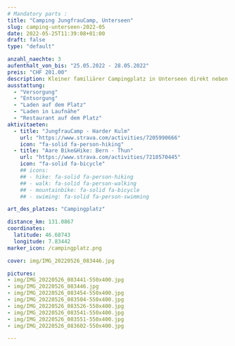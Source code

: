 ```yaml
---
# Mandatory parts :
title: "Camping JungfrauCamp, Unterseen"
slug: camping-unterseen-2022-05
date: 2022-05-25T11:39:08+01:00
draft: false
type: "default"

anzahl_naechte: 3
aufenthalt_von_bis: "25.05.2022 - 28.05.2022"
preis: "CHF 201.00"
description: Kleiner familiärer Campingplatz in Unterseen direkt neben Interlaken. Kleiner Laden auf dem Platz und auch ein kleines aber feines Restaurant. Weiter hinten auf dem Camping, bei den Saisonplätzen, hat es noch einen Pool. Jederzeit gerne wieder.
ausstattung:
  - "Versorgung"
  - "Entsorgung"
  - "Laden auf dem Platz"
  - "Laden in Laufnähe"
  - "Restaurant auf dem Platz"
aktivitaeten:
  - title: "JungfrauCamp - Harder Kulm"
    url: "https://www.strava.com/activities/7205990666"
    icon: "fa-solid fa-person-hiking"
  - title: "Aare Bike&Hike: Bern - Thun"
    url: "https://www.strava.com/activities/7210570445"
    icon: "fa-solid fa-bicycle"
    ## icons:
    ## - hike: fa-solid fa-person-hiking
    ## - walk: fa-solid fa-person-walking
    ## - mountainbike: fa-solid fa-bicycle
    ## - swiming: fa-solid fa-person-swimming

art_des_platzes: "Campingplatz"

distance_km: 131.0867
coordinates:
  latitude: 46.68743
  longitude: 7.83442
marker_icon: /campingplatz.png

cover: img/IMG_20220526_083446.jpg

pictures: 
- img/IMG_20220526_083441-550x400.jpg
- img/IMG_20220526_083446.jpg
- img/IMG_20220526_083454-550x400.jpg
- img/IMG_20220526_083504-550x400.jpg
- img/IMG_20220526_083526-550x400.jpg
- img/IMG_20220526_083541-550x400.jpg
- img/IMG_20220526_083551-550x400.jpg
- img/IMG_20220526_083602-550x400.jpg

---
```

